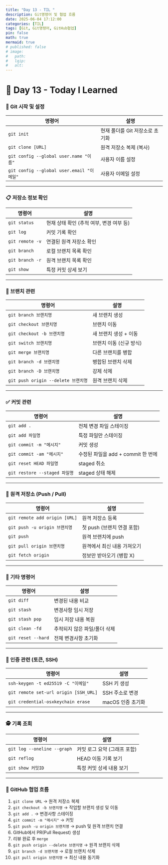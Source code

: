 ```yaml
---
title: "Day 13 - TIL "
description: Git명령어 및 협업 흐름
date: 2025-06-04 17:12:00
categories: [TIL]
tags: [Git, Git명령어, GitHub협업]
pin: false
math: true
mermaid: true
# published: false
# image:
#   path:
#   lqip: 
#   alt: 
---
```


# 📘 Day 13 - Today I Learned

### 🧭 Git 시작 및 설정

| 명령어 | 설명 |
|--------|------|
| `git init` | 현재 폴더를 Git 저장소로 초기화 |
| `git clone [URL]` | 원격 저장소 복제 (복사) |
| `git config --global user.name "이름"` | 사용자 이름 설정 |
| `git config --global user.email "이메일"` | 사용자 이메일 설정 |

---

### 📋 저장소 정보 확인

| 명령어 | 설명 |
|--------|------|
| `git status` | 현재 상태 확인 (추적 여부, 변경 여부 등) |
| `git log` | 커밋 기록 확인 |
| `git remote -v` | 연결된 원격 저장소 확인 |
| `git branch` | 로컬 브랜치 목록 확인 |
| `git branch -r` | 원격 브랜치 목록 확인 |
| `git show` | 특정 커밋 상세 보기 |

---

### 🌿 브랜치 관련

| 명령어 | 설명 |
|--------|------|
| `git branch 브랜치명` | 새 브랜치 생성 |
| `git checkout 브랜치명` | 브랜치 이동 |
| `git checkout -b 브랜치명` | 새 브랜치 생성 + 이동 |
| `git switch 브랜치명` | 브랜치 이동 (신규 방식) |
| `git merge 브랜치명` | 다른 브랜치를 병합 |
| `git branch -d 브랜치명` | 병합된 브랜치 삭제 |
| `git branch -D 브랜치명` | 강제 삭제 |
| `git push origin --delete 브랜치명` | 원격 브랜치 삭제 |

---

### ✅ 커밋 관련

| 명령어 | 설명 |
|--------|------|
| `git add .` | 전체 변경 파일 스테이징 |
| `git add 파일명` | 특정 파일만 스테이징 |
| `git commit -m "메시지"` | 커밋 생성 |
| `git commit -am "메시지"` | 수정된 파일을 add + commit 한 번에 |
| `git reset HEAD 파일명` | staged 취소 |
| `git restore --staged 파일명` | staged 상태 해제 |

---

### 🔄 원격 저장소 (Push / Pull)

| 명령어 | 설명 |
|--------|------|
| `git remote add origin [URL]` | 원격 저장소 등록 |
| `git push -u origin 브랜치명` | 첫 push (브랜치 연결 포함) |
| `git push` | 원격 브랜치에 push |
| `git pull origin 브랜치명` | 원격에서 최신 내용 가져오기 |
| `git fetch origin` | 정보만 받아오기 (병합 X) |

---

### 🧹 기타 명령어

| 명령어 | 설명 |
|--------|------|
| `git diff` | 변경된 내용 비교 |
| `git stash` | 변경사항 임시 저장 |
| `git stash pop` | 임시 저장 내용 복원 |
| `git clean -fd` | 추적되지 않은 파일/폴더 삭제 |
| `git reset --hard` | 전체 변경사항 초기화 |

---

### 🔐 인증 관련 (토큰, SSH)

| 명령어 | 설명 |
|--------|------|
| `ssh-keygen -t ed25519 -C "이메일"` | SSH 키 생성 |
| `git remote set-url origin [SSH_URL]` | SSH 주소로 변경 |
| `git credential-osxkeychain erase` | macOS 인증 초기화 |

---

### 🕵️ 기록 조회

| 명령어 | 설명 |
|--------|------|
| `git log --oneline --graph` | 커밋 로그 요약 (그래프 포함) |
| `git reflog` | HEAD 이동 기록 보기 |
| `git show 커밋ID` | 특정 커밋 상세 내용 보기 |

---

### 🤝 GitHub 협업 흐름

1. `git clone URL` → 원격 저장소 복제  
2. `git checkout -b 브랜치명` → 작업할 브랜치 생성 및 이동  
3. `git add .` → 변경사항 스테이징  
4. `git commit -m "메시지"` → 커밋  
5. `git push -u origin 브랜치명` → push 및 원격 브랜치 연결  
6. GitHub에서 PR(Pull Request) 생성  
7. 리뷰 완료 후 `merge`  
8. `git push origin --delete 브랜치명` → 원격 브랜치 삭제  
9. `git branch -d 브랜치명` → 로컬 브랜치 삭제  
10. `git pull origin 브랜치명` → 최신 내용 동기화  
